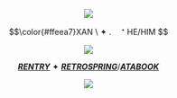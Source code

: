 <p align="center">
<img src="https://64.media.tumblr.com/ed4aa1ca40f516fa8f199d56abce9eed/ac5bebc96d6cbf69-6c/s400x600/2b3e2aa501f6c446efb36b287366880d8998e870.pnj"/>
</p>
<p align="center">
$$\color{#ffeea7}XAN \  ✦ . 　⁺ HE/HIM $$ 
</p>
<p align="center">
<img src="https://64.media.tumblr.com/68378b1dd3dc46174de12564688d5c50/037ed6f8767dea16-1f/s640x960/bb0f0e4e04dbc4314d08a0e3caa21a17be1d25de.gifv"/>
</p>

<div align="center">

[***RENTRY***](https://rentry.co/weza)  ✦  [***RETROSPRING***](https://retrospring.net/@darkspace)/[***ATABOOK***](https://lullaby.atabook.org)
<p align="center">
<img src="https://64.media.tumblr.com/ed4aa1ca40f516fa8f199d56abce9eed/ac5bebc96d6cbf69-6c/s400x600/2b3e2aa501f6c446efb36b287366880d8998e870.pnj"/>
</p>

